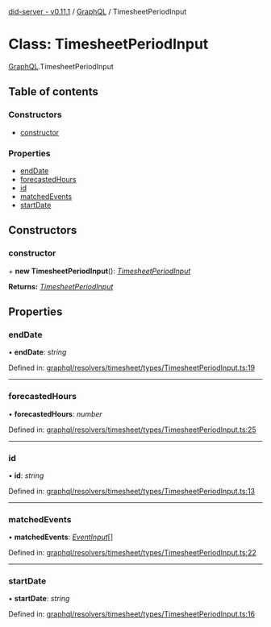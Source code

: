 [did-server - v0.11.1](../README.md) / [GraphQL](../modules/graphql.md) / TimesheetPeriodInput

# Class: TimesheetPeriodInput

[GraphQL](../modules/graphql.md).TimesheetPeriodInput

## Table of contents

### Constructors

- [constructor](graphql.timesheetperiodinput.md#constructor)

### Properties

- [endDate](graphql.timesheetperiodinput.md#enddate)
- [forecastedHours](graphql.timesheetperiodinput.md#forecastedhours)
- [id](graphql.timesheetperiodinput.md#id)
- [matchedEvents](graphql.timesheetperiodinput.md#matchedevents)
- [startDate](graphql.timesheetperiodinput.md#startdate)

## Constructors

### constructor

\+ **new TimesheetPeriodInput**(): [*TimesheetPeriodInput*](graphql.timesheetperiodinput.md)

**Returns:** [*TimesheetPeriodInput*](graphql.timesheetperiodinput.md)

## Properties

### endDate

• **endDate**: *string*

Defined in: [graphql/resolvers/timesheet/types/TimesheetPeriodInput.ts:19](https://github.com/Puzzlepart/did/blob/dev/server/graphql/resolvers/timesheet/types/TimesheetPeriodInput.ts#L19)

___

### forecastedHours

• **forecastedHours**: *number*

Defined in: [graphql/resolvers/timesheet/types/TimesheetPeriodInput.ts:25](https://github.com/Puzzlepart/did/blob/dev/server/graphql/resolvers/timesheet/types/TimesheetPeriodInput.ts#L25)

___

### id

• **id**: *string*

Defined in: [graphql/resolvers/timesheet/types/TimesheetPeriodInput.ts:13](https://github.com/Puzzlepart/did/blob/dev/server/graphql/resolvers/timesheet/types/TimesheetPeriodInput.ts#L13)

___

### matchedEvents

• **matchedEvents**: [*EventInput*](graphql.eventinput.md)[]

Defined in: [graphql/resolvers/timesheet/types/TimesheetPeriodInput.ts:22](https://github.com/Puzzlepart/did/blob/dev/server/graphql/resolvers/timesheet/types/TimesheetPeriodInput.ts#L22)

___

### startDate

• **startDate**: *string*

Defined in: [graphql/resolvers/timesheet/types/TimesheetPeriodInput.ts:16](https://github.com/Puzzlepart/did/blob/dev/server/graphql/resolvers/timesheet/types/TimesheetPeriodInput.ts#L16)
